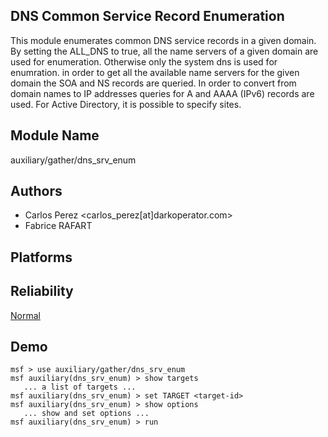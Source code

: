 ## DNS Common Service Record Enumeration

This module enumerates common DNS service records in a given 
domain. By setting the ALL_DNS to true, all the name servers 
of a given domain are used for enumeration. Otherwise only 
the system dns is used for enumration. in order to get all 
the available name servers for the given domain the SOA and 
NS records are queried. In order to convert from domain 
names to IP addresses queries for A and AAAA (IPv6) records 
are used. For Active Directory, it is possible to specify 
sites.


## Module Name
auxiliary/gather/dns_srv_enum

## Authors
* Carlos Perez <carlos_perez[at]darkoperator.com>
* Fabrice RAFART





## Platforms


## Reliability
[Normal](https://github.com/rapid7/metasploit-framework/wiki/Exploit-Ranking)

## Demo

```
msf > use auxiliary/gather/dns_srv_enum
msf auxiliary(dns_srv_enum) > show targets
   ... a list of targets ...
msf auxiliary(dns_srv_enum) > set TARGET <target-id>
msf auxiliary(dns_srv_enum) > show options
   ... show and set options ...
msf auxiliary(dns_srv_enum) > run
```
    
    